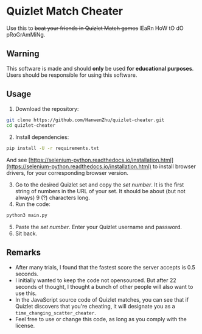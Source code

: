 # Quizlet Match Cheater
Use this to ~~beat your friends in Quizlet Match games~~ lEaRn HoW tO dO pRoGrAmMiNg.

## Warning
This software is made and should **only** be used **for educational purposes**. Users should be responsible for using this software.

## Usage
1. Download the repository:
```sh
git clone https://github.com/HanwenZhu/quizlet-cheater.git
cd quizlet-cheater
```
2. Install dependencies:
```sh
pip install -U -r requirements.txt
```
And see [https://selenium-python.readthedocs.io/installation.html](https://selenium-python.readthedocs.io/installation.html) to install browser drivers, for your corresponding browser version.

3. Go to the desired Quizlet set and copy the _set number_. It is the first string of numbers in the URL of your set. It should be about (but not always) 9 (?) characters long.
4. Run the code:
```sh
python3 main.py
```
5. Paste the _set number_. Enter your Quizlet username and password.
6. Sit back.

## Remarks
- After many trials, I found that the fastest score the server accepts is 0.5 seconds.
- I initially wanted to keep the code not opensourced. But after 22 seconds of thought, I thought a bunch of other people will also want to use this.
- In the JavaScript source code of Quizlet matches, you can see that if Quizlet discovers that you're cheating, it will designate you as a `time_changing_scatter_cheater`.
- Feel free to use or change this code, as long as you comply with the license.
